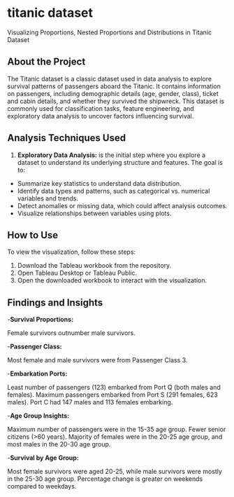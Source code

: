 # titanic dataset
Visualizing Proportions, Nested Proportions and Distributions in Titanic Dataset

## About the Project

The Titanic dataset is a classic dataset used in data analysis to explore survival patterns of passengers aboard the Titanic. 
It contains information on passengers, including demographic details (age, gender, class), ticket and cabin details, and whether they survived the shipwreck.
This dataset is commonly used for classification tasks, feature engineering, and exploratory data analysis to uncover factors influencing survival.

## Analysis Techniques Used

1. **Exploratory Data Analysis:** is the initial step where you explore a dataset to understand its underlying structure and features. The goal is to:

* Summarize key statistics to understand data distribution.
* Identify data types and patterns, such as categorical vs. numerical variables and trends.
* Detect anomalies or missing data, which could affect analysis outcomes.
* Visualize relationships between variables using plots.

## How to Use

To view the visualization, follow these steps:
1. Download the Tableau workbook from the repository.
2. Open Tableau Desktop or Tableau Public.
3. Open the downloaded workbook to interact with the visualization.

   
## Findings and Insights

-**Survival Proportions:**

Female survivors outnumber male survivors.

-**Passenger Class:**

Most female and male survivors were from Passenger Class 3.

-**Embarkation Ports:**

Least number of passengers (123) embarked from Port Q (both males and females).
Maximum passengers embarked from Port S (291 females, 623 males).
Port C had 147 males and 113 females embarking.

-**Age Group Insights:**

Maximum number of passengers were in the 15-35 age group.
Fewer senior citizens (>60 years).
Majority of females were in the 20-25 age group, and most males in the 20-30 age group.

-**Survival by Age Group:**

Most female survivors were aged 20-25, while male survivors were mostly in the 25-30 age group.
Percentage change is greater on weekends compared to weekdays.
